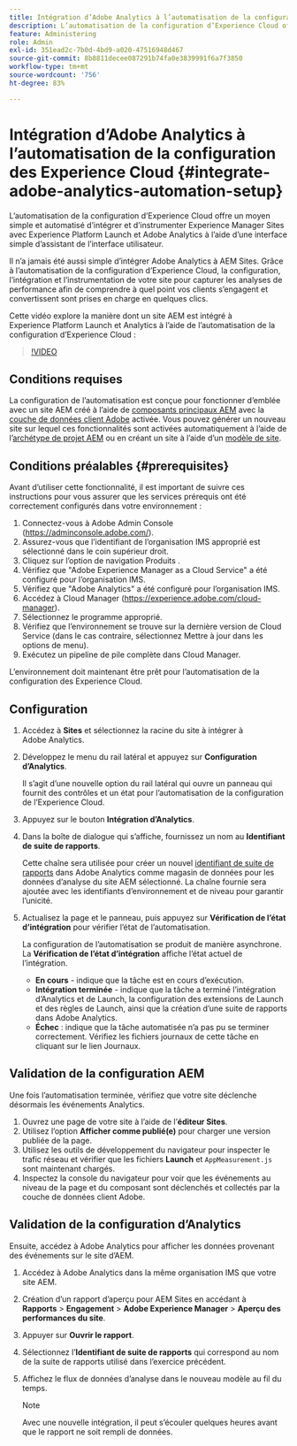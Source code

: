 ```yaml
---
title: Intégration d’Adobe Analytics à l’automatisation de la configuration des Experience Cloud
description: L’automatisation de la configuration d’Experience Cloud offre un moyen simple et automatisé d’intégrer et d’instrumenter Experience Manager Sites avec Experience Platform Launch et Adobe Analytics à l’aide d’une interface simple d’assistant de l’interface utilisateur. Découvrez comment utiliser la configuration automatisée avec votre propre site.
feature: Administering
role: Admin
exl-id: 351ead2c-7b0d-4bd9-a020-47516948d467
source-git-commit: 8b8811decee087291b74fa0e3839991f6a7f3850
workflow-type: tm+mt
source-wordcount: '756'
ht-degree: 83%

---
```


# Intégration d’Adobe Analytics à l’automatisation de la configuration des Experience Cloud {#integrate-adobe-analytics-automation-setup}

L’automatisation de la configuration d’Experience Cloud offre un moyen simple et automatisé d’intégrer et d’instrumenter Experience Manager Sites avec Experience Platform Launch et Adobe Analytics à l’aide d’une interface simple d’assistant de l’interface utilisateur.

Il n’a jamais été aussi simple d’intégrer Adobe Analytics à AEM Sites. Grâce à l’automatisation de la configuration d’Experience Cloud, la configuration, l’intégration et l’instrumentation de votre site pour capturer les analyses de performance afin de comprendre à quel point vos clients s’engagent et convertissent sont prises en charge en quelques clics.

Cette vidéo explore la manière dont un site AEM est intégré à Experience Platform Launch et Analytics à l’aide de l’automatisation de la configuration d’Experience Cloud :

>[!VIDEO](https://video.tv.adobe.com/v/345372/?quality=12)

## Conditions requises

La configuration de l’automatisation est conçue pour fonctionner d’emblée avec un site AEM créé à l’aide de [composants principaux AEM](https://experienceleague.adobe.com/docs/experience-manager-core-components/using/introduction.html?lang=fr) avec la [couche de données client Adobe](https://experienceleague.adobe.com/docs/experience-manager-core-components/using/developing/data-layer/overview.html?lang=fr) activée. Vous pouvez générer un nouveau site sur lequel ces fonctionnalités sont activées automatiquement à l’aide de l’[archétype de projet AEM](https://experienceleague.adobe.com/docs/experience-manager-core-components/using/developing/archetype/overview.html?lang=fr) ou en créant un site à l’aide d’un [modèle de site](/help/journey-sites/quick-site/create-site.md).

## Conditions préalables {#prerequisites}

Avant d’utiliser cette fonctionnalité, il est important de suivre ces instructions pour vous assurer que les services prérequis ont été correctement configurés dans votre environnement :

1. Connectez-vous à Adobe Admin Console (https://adminconsole.adobe.com/).
1. Assurez-vous que l’identifiant de l’organisation IMS approprié est sélectionné dans le coin supérieur droit.
1. Cliquez sur l’option de navigation Produits .
1. Vérifiez que &quot;Adobe Experience Manager as a Cloud Service&quot; a été configuré pour l’organisation IMS.
1. Vérifiez que &quot;Adobe Analytics&quot; a été configuré pour l’organisation IMS.
1. Accédez à Cloud Manager (https://experience.adobe.com/cloud-manager).
1. Sélectionnez le programme approprié.
1. Vérifiez que l’environnement se trouve sur la dernière version de Cloud Service (dans le cas contraire, sélectionnez Mettre à jour dans les options de menu).
1. Exécutez un pipeline de pile complète dans Cloud Manager.

L’environnement doit maintenant être prêt pour l’automatisation de la configuration des Experience Cloud.

## Configuration

1. Accédez à **Sites** et sélectionnez la racine du site à intégrer à Adobe Analytics.
1. Développez le menu du rail latéral et appuyez sur **Configuration d’Analytics**.

   Il s’agit d’une nouvelle option du rail latéral qui ouvre un panneau qui fournit des contrôles et un état pour l’automatisation de la configuration de l’Experience Cloud.
1. Appuyez sur le bouton **Intégration d’Analytics**.
1. Dans la boîte de dialogue qui s’affiche, fournissez un nom au **Identifiant de suite de rapports**.

   Cette chaîne sera utilisée pour créer un nouvel [identifiant de suite de rapports](https://experienceleague.adobe.com/docs/analytics/admin/manage-report-suites/new-report-suite/t-create-a-report-suite.html?lang=fr) dans Adobe Analytics comme magasin de données pour les données d’analyse du site AEM sélectionné. La chaîne fournie sera ajoutée avec les identifiants d’environnement et de niveau pour garantir l’unicité.

1. Actualisez la page et le panneau, puis appuyez sur **Vérification de l’état d’intégration** pour vérifier l’état de l’automatisation.

   La configuration de l’automatisation se produit de manière asynchrone. La **Vérification de l’état d’intégration** affiche l’état actuel de l’intégration.

   * **En cours** - indique que la tâche est en cours d’exécution.
   * **Intégration terminée** - indique que la tâche a terminé l’intégration d’Analytics et de Launch, la configuration des extensions de Launch et des règles de Launch, ainsi que la création d’une suite de rapports dans Adobe Analytics.
   * **Échec** : indique que la tâche automatisée n’a pas pu se terminer correctement. Vérifiez les fichiers journaux de cette tâche en cliquant sur le lien Journaux.

## Validation de la configuration AEM

Une fois l’automatisation terminée, vérifiez que votre site déclenche désormais les événements Analytics.

1. Ouvrez une page de votre site à l’aide de l’**éditeur Sites**.
1. Utilisez l’option **Afficher comme publié(e)** pour charger une version publiée de la page.
1. Utilisez les outils de développement du navigateur pour inspecter le trafic réseau et vérifier que les fichiers **Launch** et `AppMeasurement.js` sont maintenant chargés.
1. Inspectez la console du navigateur pour voir que les événements au niveau de la page et du composant sont déclenchés et collectés par la couche de données client Adobe.

## Validation de la configuration d’Analytics

Ensuite, accédez à Adobe Analytics pour afficher les données provenant des événements sur le site d’AEM.

1. Accédez à Adobe Analytics dans la même organisation IMS que votre site AEM.
1. Création d’un rapport d’aperçu pour AEM Sites en accédant à **Rapports** > **Engagement** > **Adobe Experience Manager** > **Aperçu des performances du site**.
1. Appuyer sur **Ouvrir le rapport**.
1. Sélectionnez l’**Identifiant de suite de rapports** qui correspond au nom de la suite de rapports utilisé dans l’exercice précédent.
1. Affichez le flux de données d’analyse dans le nouveau modèle au fil du temps.

   >[!NOTE]
   >
   > Avec une nouvelle intégration, il peut s’écouler quelques heures avant que le rapport ne soit rempli de données.
